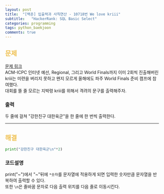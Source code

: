```yaml
---
layout: post
title:  "[백준] 입출력과 사칙연산 - 10718번 We love kriii"
subtitle:   "HackerRank: SQL Basic Select"
categories: programming
tags: python_baekjoon
comments: true
---
```

##  <font color = "#EFC050"> 문제 </font>    
[문제 링크](https://www.acmicpc.net/problem/10718) <br>
ACM-ICPC 인터넷 예선, Regional, 그리고 World Finals까지 이미 2회씩 진출해버린 kriii는 미련을 버리지 못하고 왠지 모르게 올해에도 파주 World Finals 준비 캠프에 참여했다. <br>
대회를 뜰 줄 모르는 지박령 kriii를 위해서 격려의 문구를 출력해주자.

###  출력
두 줄에 걸쳐 "강한친구 대한육군"을 한 줄에 한 번씩 출력한다.

--------

##  <font color = "#EFC050"> 해결 </font>  
```python
print("강한친구 대한육군\n"*2)
```

### 코드설명
print("~")에서 "~"뒤에 `*숫자`를 문자열에 적용하게 되면 입력한 숫자만큼 문자열을 반복하여 출력할 수 있다.<br>
또한 `\n`은 줄바꿈 문자로 다음 출력 위치를 다음 줄로 이동시킨다.
